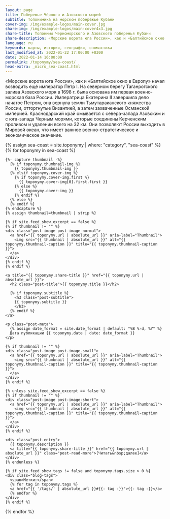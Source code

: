 ```yaml
---
layout: page
title: Побережье Чёрного и Азовского морей
subtitle: Топонимика на морском побережье Кубани
cover-img: /img/example-logos/main-cover.jpg
share-img: /img/example-logos/main-cover4x3.jpg
share-title: Топонимы Черноморского и Азовского побережья Кубани
share-description: «Морские ворота юга России», как и «Балтийское окно в Европу» начал возводить Петр I. На северном берегу Таганрогского залива в 1698 г. была основана военно-морская база России.
language: ru
keywords: карты, история, география, ономастика
last_modified_at: 2022-01-22 17:00:00 +0300
date: 2022-01-14 16:00:00
permalink: /toponymy/sea-coast/
head-extra: _micro_sea-coast.html
---
```

«Морские ворота юга России», как и «Балтийское окно в Европу» начал возводить ещё император Петр I. На северном берегу Таганрогского залива Азовского моря в 1698 г. была основана им первая военно-морская база России. Императрица Екатерина II завершила дело начатое Петром, она вернула земли Тьмутараканского княжества России, отторгнутые Византией, а затем захваченные Османской империей. Краснодарский край омывается с севера-запада Азовским и с юга-запада Черным морями, которые соединены Керченским проливом и удалении всего на 32 км. Они позволяют России выходить в Мировой океан, что имеет важное военно-стратегическое и экономическое значение.

<div class="posts-list">
  {% assign sea-coast = site.toponymy | where: "category", "sea-coast" %}
  {% for toponymy in sea-coast %}
  <article class="post-preview">

    {%- capture thumbnail -%}
      {% if toponymy.thumbnail-img %}
        {{ toponymy.thumbnail-img }}
      {% elsif toponymy.cover-img %}
        {% if toponymy.cover-img.first %}
          {{ toponymy.cover-img[0].first.first }}
        {% else %}
          {{ toponymy.cover-img }}
        {% endif %}
      {% else %}
      {% endif %}
    {% endcapture %}
    {% assign thumbnail=thumbnail | strip %}

    {% if site.feed_show_excerpt == false %}
    {% if thumbnail != "" %}
    <div class="post-image post-image-normal">
      <a href="{{ toponymy.url | absolute_url }}" aria-label="Thumbnail">
        <img src="{{ thumbnail | absolute_url }}" alt="{{ toponymy.thumbnail-caption }}" title="{{ toponymy.thumbnail-caption }}">
      </a>
    </div>
    {% endif %}
    {% endif %}

    <a title="{{ toponymy.share-title }}" href="{{ toponymy.url | absolute_url }}">
      <h2 class="post-title">{{ toponymy.title }}</h2>

      {% if toponymy.subtitle %}
        <h3 class="post-subtitle">
        {{ toponymy.subtitle }}
        </h3>
      {% endif %}
    </a>

    <p class="post-meta">
      {% assign date_format = site.date_format | default: "%B %-d, %Y" %}
      Дата публикации {{ toponymy.date | date: date_format }}
    </p>

    {% if thumbnail != "" %}
    <div class="post-image post-image-small">
      <a href="{{ toponymy.url | absolute_url }}" aria-label="Thumbnail">
        <img src="{{ thumbnail | absolute_url }}" alt="{{ toponymy.thumbnail-caption }}" title="{{ toponymy.thumbnail-caption }}">
      </a>
    </div>
    {% endif %}

    {% unless site.feed_show_excerpt == false %}
    {% if thumbnail != "" %}
    <div class="post-image post-image-short">
      <a href="{{ toponymy.url | absolute_url }}" aria-label="Thumbnail">
        <img src="{{ thumbnail | absolute_url }}" alt="{{ toponymy.thumbnail-caption }}" title="{{ toponymy.thumbnail-caption }}">
      </a>
    </div>
    {% endif %}

    <div class="post-entry">
      {{ toponymy.description }}
      <a title="{{ toponymy.share-title }}" href="{{ toponymy.url | absolute_url }}" class="post-read-more">[Читать&nbsp;далее]</a>
    </div>
    {% endunless %}

    {% if site.feed_show_tags != false and toponymy.tags.size > 0 %}
    <div class="blog-tags">
      <span>Метки:</span>
      {% for tag in toponymy.tags %}
      <a href="{{ '/tags/' | absolute_url }}#{{- tag -}}">{{- tag -}}</a>
      {% endfor %}
    </div>
    {% endif %}

   </article>
  {% endfor %}
</div>
